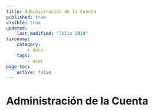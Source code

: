 ```yaml
---
title: Administración de la Cuenta
published: true
visible: true
updated:
    last_modified: "Julio 2019"		
taxonomy:
    category:
        - docs
    tags:
        - user
page-toc:
    active: false
---
```


# Administración de la Cuenta

